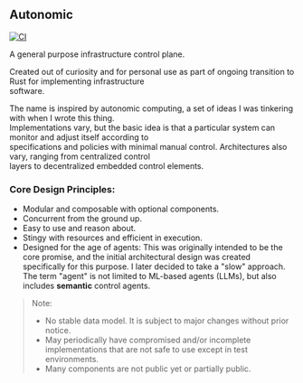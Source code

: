 ## Autonomic
[![CI](https://github.com/geo-mak/autonomic/actions/workflows/ci.yml/badge.svg)](https://github.com/geo-mak/autonomic/actions/workflows/ci.yml)

A general purpose infrastructure control plane.

Created out of curiosity and for personal use as part of ongoing transition to Rust for implementing infrastructure <br>
software.

The name is inspired by autonomic computing, a set of ideas I was tinkering with when I wrote this thing.<br>
Implementations vary, but the basic idea is that a particular system can monitor and adjust itself according to <br>
specifications and policies with minimal manual control. Architectures also vary, ranging from centralized control <br>
layers to decentralized embedded control elements.

### Core Design Principles:
* Modular and composable with optional components.
* Concurrent from the ground up.
* Easy to use and reason about.
* Stingy with resources and efficient in execution.
* Designed for the age of agents: This was originally intended to be the core promise, and the initial architectural design was created specifically for this purpose. I later decided to take a "slow" approach. The term "agent" is not limited to ML-based agents (LLMs), but also includes **semantic** control agents.

> Note:
> - No stable data model. It is subject to major changes without prior notice. 
> - May periodically have compromised and/or incomplete implementations that are not safe to use except in test environments.
> - Many components are not public yet or partially public.
